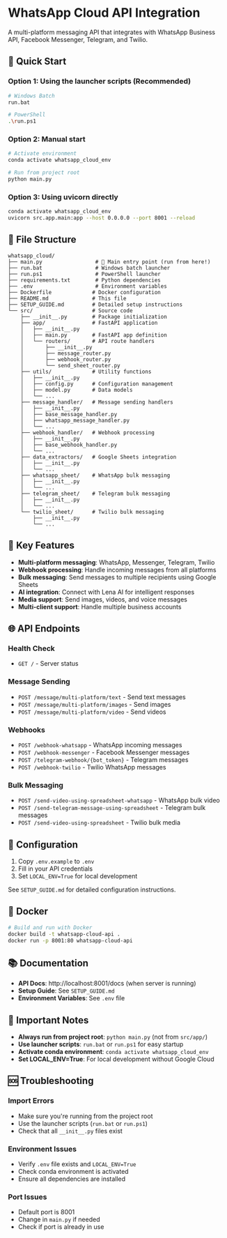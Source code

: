 # WhatsApp Cloud API Integration

A multi-platform messaging API that integrates with WhatsApp Business API, Facebook Messenger, Telegram, and Twilio.

## 🚀 Quick Start

### Option 1: Using the launcher scripts (Recommended)
```bash
# Windows Batch
run.bat

# PowerShell
.\run.ps1
```

### Option 2: Manual start
```bash
# Activate environment
conda activate whatsapp_cloud_env

# Run from project root
python main.py
```

### Option 3: Using uvicorn directly
```bash
conda activate whatsapp_cloud_env
uvicorn src.app.main:app --host 0.0.0.0 --port 8001 --reload
```

## 📁 File Structure

```
whatsapp_cloud/
├── main.py                 # 🚀 Main entry point (run from here!)
├── run.bat                 # Windows batch launcher
├── run.ps1                 # PowerShell launcher
├── requirements.txt        # Python dependencies
├── .env                    # Environment variables
├── Dockerfile             # Docker configuration
├── README.md              # This file
├── SETUP_GUIDE.md         # Detailed setup instructions
└── src/                   # Source code
    ├── __init__.py        # Package initialization
    ├── app/               # FastAPI application
    │   ├── __init__.py
    │   ├── main.py        # FastAPI app definition
    │   └── routers/       # API route handlers
    │       ├── __init__.py
    │       ├── message_router.py
    │       ├── webhook_router.py
    │       └── send_sheet_router.py
    ├── utils/             # Utility functions
    │   ├── __init__.py
    │   ├── config.py      # Configuration management
    │   ├── model.py       # Data models
    │   └── ...
    ├── message_handler/   # Message sending handlers
    │   ├── __init__.py
    │   ├── base_message_handler.py
    │   ├── whatsapp_message_handler.py
    │   └── ...
    ├── webhook_handler/   # Webhook processing
    │   ├── __init__.py
    │   ├── base_webhook_handler.py
    │   └── ...
    ├── data_extractors/   # Google Sheets integration
    │   ├── __init__.py
    │   └── ...
    ├── whatsapp_sheet/    # WhatsApp bulk messaging
    │   ├── __init__.py
    │   └── ...
    ├── telegram_sheet/    # Telegram bulk messaging
    │   ├── __init__.py
    │   └── ...
    └── twilio_sheet/      # Twilio bulk messaging
        ├── __init__.py
        └── ...
```

## 🎯 Key Features

- **Multi-platform messaging**: WhatsApp, Messenger, Telegram, Twilio
- **Webhook processing**: Handle incoming messages from all platforms
- **Bulk messaging**: Send messages to multiple recipients using Google Sheets
- **AI integration**: Connect with Lena AI for intelligent responses
- **Media support**: Send images, videos, and voice messages
- **Multi-client support**: Handle multiple business accounts

## 🌐 API Endpoints

### Health Check
- `GET /` - Server status

### Message Sending
- `POST /message/multi-platform/text` - Send text messages
- `POST /message/multi-platform/images` - Send images
- `POST /message/multi-platform/video` - Send videos

### Webhooks
- `POST /webhook-whatsapp` - WhatsApp incoming messages
- `POST /webhook-messenger` - Facebook Messenger messages
- `POST /telegram-webhook/{bot_token}` - Telegram messages
- `POST /webhook-twilio` - Twilio WhatsApp messages

### Bulk Messaging
- `POST /send-video-using-spreadsheet-whatsapp` - WhatsApp bulk video
- `POST /send-telegram-message-using-spreadsheet` - Telegram bulk messages
- `POST /send-video-using-spreadsheet` - Twilio bulk media

## 🔧 Configuration

1. Copy `.env.example` to `.env`
2. Fill in your API credentials
3. Set `LOCAL_ENV=True` for local development

See `SETUP_GUIDE.md` for detailed configuration instructions.

## 🐳 Docker

```bash
# Build and run with Docker
docker build -t whatsapp-cloud-api .
docker run -p 8001:80 whatsapp-cloud-api
```

## 📚 Documentation

- **API Docs**: http://localhost:8001/docs (when server is running)
- **Setup Guide**: See `SETUP_GUIDE.md`
- **Environment Variables**: See `.env` file

## 🚨 Important Notes

- **Always run from project root**: `python main.py` (not from `src/app/`)
- **Use launcher scripts**: `run.bat` or `run.ps1` for easy startup
- **Activate conda environment**: `conda activate whatsapp_cloud_env`
- **Set LOCAL_ENV=True**: For local development without Google Cloud

## 🆘 Troubleshooting

### Import Errors
- Make sure you're running from the project root
- Use the launcher scripts (`run.bat` or `run.ps1`)
- Check that all `__init__.py` files exist

### Environment Issues
- Verify `.env` file exists and `LOCAL_ENV=True`
- Check conda environment is activated
- Ensure all dependencies are installed

### Port Issues
- Default port is 8001
- Change in `main.py` if needed
- Check if port is already in use 